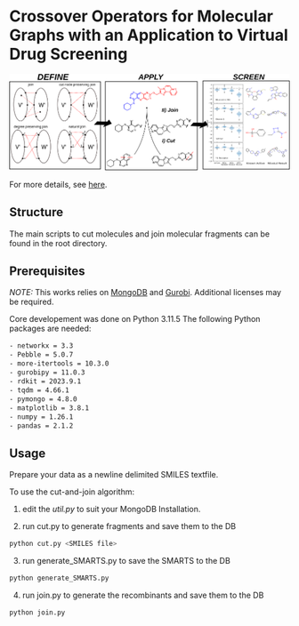 # Crossover Operators for Molecular Graphs with an Application to Virtual Drug Screening

![screenshot](img/work.png)

For more details, see [here](https://chemrxiv.org/engage/chemrxiv/article-details/66e43e3a12ff75c3a138bca8).

## Structure

The main scripts to cut molecules and join molecular fragments can be found in the root directory.

## Prerequisites

_NOTE:_ This works relies on [MongoDB](https://www.mongodb.com/) and [Gurobi](https://www.gurobi.com/). Additional licenses may be required.

Core developement was done on Python 3.11.5
The following Python packages are needed:

```
- networkx = 3.3
- Pebble = 5.0.7
- more-itertools = 10.3.0
- gurobipy = 11.0.3
- rdkit = 2023.9.1 
- tqdm = 4.66.1
- pymongo = 4.8.0
- matplotlib = 3.8.1
- numpy = 1.26.1
- pandas = 2.1.2
```

## Usage

Prepare your data as a newline delimited SMILES textfile.

To use the cut-and-join algorithm:

1. edit the _util.py_ to suit your MongoDB Installation.

2. run cut.py to generate fragments and save them to the DB
  ```bash
  python cut.py <SMILES file>
  ```

3. run generate_SMARTS.py to save the SMARTS to the DB
  ```bash
  python generate_SMARTS.py
  ```

4. run join.py to generate the recombinants and save them to the DB
  ```bash
  python join.py
  ```
